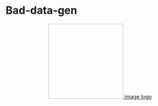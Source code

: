 # Bad-data-gen

<div align="center">
  <a href="https://github.com/olegtempl/bad-data-generator">
    <img width="200" height="200" src=" "> image logo
  </a>
  <br>
  <br>

</div>


